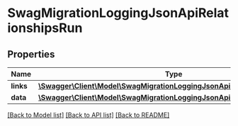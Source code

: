 # SwagMigrationLoggingJsonApiRelationshipsRun

## Properties
Name | Type | Description | Notes
------------ | ------------- | ------------- | -------------
**links** | [**\Swagger\Client\Model\SwagMigrationLoggingJsonApiRelationshipsRunLinks**](SwagMigrationLoggingJsonApiRelationshipsRunLinks.md) |  | [optional] 
**data** | [**\Swagger\Client\Model\SwagMigrationLoggingJsonApiRelationshipsRunData**](SwagMigrationLoggingJsonApiRelationshipsRunData.md) |  | [optional] 

[[Back to Model list]](../../README.md#documentation-for-models) [[Back to API list]](../../README.md#documentation-for-api-endpoints) [[Back to README]](../../README.md)


